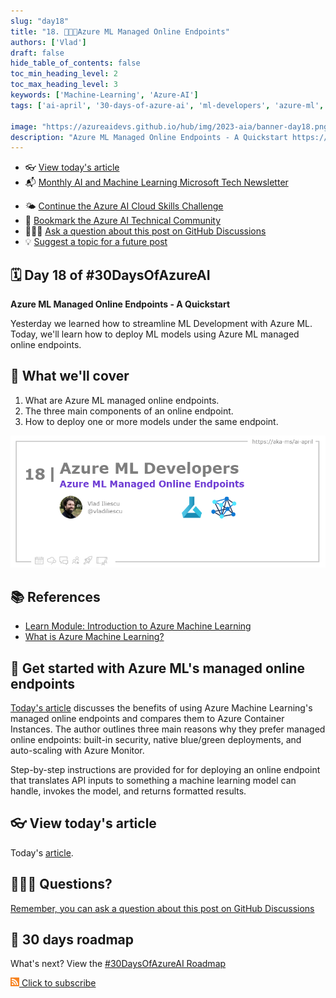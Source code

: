 ```yaml
---
slug: "day18"
title: "18. 🧑🏽‍🔬Azure ML Managed Online Endpoints"
authors: ['Vlad']
draft: false
hide_table_of_contents: false
toc_min_heading_level: 2
toc_max_heading_level: 3
keywords: ['Machine-Learning', 'Azure-AI']
tags: ['ai-april', '30-days-of-azure-ai', 'ml-developers', 'azure-ml', 'data-scientist']

image: "https://azureaidevs.github.io/hub/img/2023-aia/banner-day18.png"
description: "Azure ML Managed Online Endpoints - A Quickstart https://azureaidevs.github.io/hub/2023-aia/day18 #30DaysOfAzureAI #AzureAiDevs #AI #AzureML"
---
```


<head>  

  <link rel="canonical" href="https://vladiliescu.net/aml-managed-endpoints-quickstart/"  />

</head>

- 👓 [View today's article](https://vladiliescu.net/aml-managed-endpoints-quickstart/)
- 📬 [Monthly AI and Machine Learning Microsoft Tech Newsletter](https://developer.microsoft.com/en-us/Newsletter/)
<!-- - 📰 [Subscribe to the #30DaysOfAzureAI RSS feed](https://azureaidevs.github.io/hub/2023-aia/rss.xml) -->
- 🌤️ [Continue the Azure AI Cloud Skills Challenge](https://aka.ms/30-days-of-azure-ai-challenge)
- 🏫 [Bookmark the Azure AI Technical Community](https://techcommunity.microsoft.com/t5/artificial-intelligence-and/ct-p/AI)
- 🙋🏾‍♂️ [Ask a question about this post on GitHub Discussions](https://github.com/AzureAiDevs/hub/discussions/categories/18-azure-ml-managed-online-endpoints)
- 💡 [Suggest a topic for a future post](https://github.com/AzureAiDevs/hub/discussions/categories/call-for-content)


## 🗓️ Day 18 of #30DaysOfAzureAI

<!-- README
The following description is also used for the tweet. So it should be action oriented and grab attention 
If you update the description, please update the description: in the frontmatter as well.
-->

**Azure ML Managed Online Endpoints - A Quickstart**

<!-- README
The following is the intro to the post. It should be a short teaser for the post.
-->

Yesterday we learned how to streamline ML Development with Azure ML. Today, we'll learn how to deploy ML models using Azure ML managed online endpoints.

## 🎯 What we'll cover

<!-- README
The following list is the main points of the post. There should be 3-4 main points.
 -->


1. What are Azure ML managed online endpoints.
2. The three main components of an online endpoint.
3. How to deploy one or more models under the same endpoint.

<!-- 
- Main point 1
- Main point 2
- Main point 3 
- Main point 4
-->

![Image banner for day 18](./../../static/img/2023-aia/banner-day18.png)

<!-- README
Add or update a list relevant references here. These could be links to other blog posts, Microsoft Learn Module, videos, or other resources.
-->



## 📚 References

- [Learn Module: Introduction to Azure Machine Learning](https://learn.microsoft.com/training/modules/intro-to-azure-ml?WT.mc_id=aiml-89446-dglover)
- [What is Azure Machine Learning?](https://learn.microsoft.com/azure/machine-learning/overview-what-is-azure-machine-learning?WT.mc_id=aiml-89446-dglover)


<!-- README
The following is the body of the post. It should be an overview of the post that you are referencing.
See the Learn More section, if you supplied a canonical link, then will be displayed here.
-->


## 🚌 Get started with Azure ML's managed online endpoints

[Today's article](https://vladiliescu.net/aml-managed-endpoints-quickstart/) discusses the benefits of using Azure Machine Learning's managed online endpoints and compares them to Azure Container Instances. The author outlines three main reasons why they prefer managed online endpoints: built-in security, native blue/green deployments, and auto-scaling with Azure Monitor.

Step-by-step instructions are provided for for deploying an online endpoint that translates API inputs to something a machine learning model can handle, invokes the model, and returns formatted results.

## 👓 View today's article

Today's [article](https://vladiliescu.net/aml-managed-endpoints-quickstart/).


## 🙋🏾‍♂️ Questions?

[Remember, you can ask a question about this post on GitHub Discussions](https://github.com/AzureAiDevs/Discussions/discussions/categories/18-azure-ml-managed-online-endpoints)

## 📍 30 days roadmap

What's next? View the [#30DaysOfAzureAI Roadmap](/hub/roadmap/30days)

[![](./../../static/img/2023-aia/rss.png) Click to subscribe](https://azureaidevs.github.io/hub/2023-aia/rss.xml)